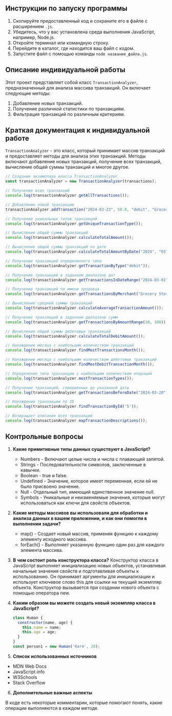 ## Инструкции по запуску программы

1. Скопируйте предоставленный код и сохраните его в файле с расширением `.js`.
2. Убедитесь, что у вас установлена среда выполнения JavaScript, например, Node.js.
3. Откройте терминал или командную строку.
4. Перейдите в каталог, где находится ваш файл с кодом.
5. Запустите файл с помощью команды `node название_файла.js`.


## Описание индивидуальной работы

Этот проект представляет собой класс `TransactionAnalyzer`, предназначенный для анализа массива транзакций. Он включает следующие методы:

1. Добавление новых транзакций.
2. Получение различной статистики по транзакциям.
3. Фильтрация транзакций по различным критериям.


## Краткая документация к индивидуальной работе

`TransactionAnalyzer` - это класс, который принимает массив транзакций и предоставляет методы для анализа этих транзакций. Методы включают добавление новых транзакций, получение всех транзакций, вычисление общей суммы транзакций и многое другое.

```javascript
// Создание экземпляра класса TransactionAnalyzer
const transactionAnalyzer = new TransactionAnalyzer(transactions);

// Получение всех транзакций
console.log(transactionAnalyzer.getAllTransactions());

// Добавление новой транзакции
transactionAnalyzer.addTransaction("2024-03-23", 50.0, "debit", "Grocery shopping", "Grocery Store", "Visa");

// Получение уникальных типов транзакций
console.log(transactionAnalyzer.getUniqueTransactionType());

// Вычисление общей суммы транзакций
console.log(transactionAnalyzer.calculateTotalAmount());

// Вычисление общей суммы транзакций по дате
console.log(transactionAnalyzer.calculateTotalAmountByDate("2024", "03", "23"));

// Получение транзакций определенного типа
console.log(transactionAnalyzer.getTransactionByType("debit"));

// Получение транзакций в заданном диапазоне дат
console.log(transactionAnalyzer.getTransactionsInDateRange("2024-03-01", "2024-03-31"));

// Получение транзакций по имени продавца
console.log(transactionAnalyzer.getTransactionsByMerchant("Grocery Store"));

// Вычисление средней суммы транзакций
console.log(transactionAnalyzer.calculateAverageTransactionAmount());

// Получение транзакций в заданном диапазоне сумм
console.log(transactionAnalyzer.getTransactionsByAmountRange(10, 100));

// Вычисление общей суммы дебетовых транзакций
console.log(transactionAnalyzer.calculateTotalDebitAmount());

// Нахождение месяца с наибольшим количеством транзакций
console.log(transactionAnalyzer.findMostTransactionsMonth());

// Нахождение месяца с наибольшим количеством дебетовых транзакций
console.log(transactionAnalyzer.findMostDebitTransactionMonth());

// Определение типа транзакции с наибольшим количеством операций
console.log(transactionAnalyzer.mostTransactionTypes());

// Получение транзакций, совершенных до указанной даты
console.log(transactionAnalyzer.getTransactionsBeforeDate("2024-03-20"));

// Нахождение транзакции по ID
console.log(transactionAnalyzer.findTransactionById('5'));

// Возвращает описания всех транзакций
console.log(transactionAnalyzer.mapTransactionDescriptions());
```

## Контрольные вопросы

1. **Какие примитивные типы данных существуют в JavaScript?**
   - Numbers - Включают целые числа и числа с плавающей запятой.
   - Strings - Последовательности символов, заключенные в кавычки.
   - Boolean - true и false.
   - Undefined - Значение, которое имеет переменная, если ей не было присвоено значение.
   - Null - Отдельный тип, имеющий единственное значение null.
   - Symbols - Уникальные и неизменяемые значения, которые могут использоваться как ключи для свойств объектов.

2. **Какие методы массивов вы использовали для обработки и анализа данных в вашем приложении, и как они помогли в выполнении задачи?**
   - map() - Создает новый массив, применяя функцию к каждому элементу исходного массива.
   - forEach() -  Выполняет указанную функцию один раз для каждого элемента массива.

3. **В чем состоит роль конструктора класса?**
   Конструктор класса в JavaScript выполняет инициализацию новых объектов, устанавливая начальные значения свойств и подготавливая объекты к использованию. Он принимает аргументы для инициализации и использует ключевое слово this для ссылки на текущий экземпляр объекта. Конструктор вызывается при создании нового объекта с помощью оператора new.

4. **Каким образом вы можете создать новый экземпляр класса в JavaScript?**
   ```javascript
   class Human {
     constructor(name, age) {
       this.name = name;
       this.age = age;
     }
   }
   const person1 = new Human('Катя', 28);

5. **Список использованных источников**

- MDN Web Docs
- JavaScript.info
- W3Schools
- Stack Overflow

6. **Дополнительные важные аспекты**

В коде есть некоторые комментарии, которые помогают понять, какие операции выполняются в каждом методе.

